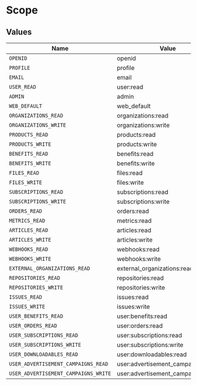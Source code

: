 # Scope


## Values

| Name                                 | Value                                |
| ------------------------------------ | ------------------------------------ |
| `OPENID`                             | openid                               |
| `PROFILE`                            | profile                              |
| `EMAIL`                              | email                                |
| `USER_READ`                          | user:read                            |
| `ADMIN`                              | admin                                |
| `WEB_DEFAULT`                        | web_default                          |
| `ORGANIZATIONS_READ`                 | organizations:read                   |
| `ORGANIZATIONS_WRITE`                | organizations:write                  |
| `PRODUCTS_READ`                      | products:read                        |
| `PRODUCTS_WRITE`                     | products:write                       |
| `BENEFITS_READ`                      | benefits:read                        |
| `BENEFITS_WRITE`                     | benefits:write                       |
| `FILES_READ`                         | files:read                           |
| `FILES_WRITE`                        | files:write                          |
| `SUBSCRIPTIONS_READ`                 | subscriptions:read                   |
| `SUBSCRIPTIONS_WRITE`                | subscriptions:write                  |
| `ORDERS_READ`                        | orders:read                          |
| `METRICS_READ`                       | metrics:read                         |
| `ARTICLES_READ`                      | articles:read                        |
| `ARTICLES_WRITE`                     | articles:write                       |
| `WEBHOOKS_READ`                      | webhooks:read                        |
| `WEBHOOKS_WRITE`                     | webhooks:write                       |
| `EXTERNAL_ORGANIZATIONS_READ`        | external_organizations:read          |
| `REPOSITORIES_READ`                  | repositories:read                    |
| `REPOSITORIES_WRITE`                 | repositories:write                   |
| `ISSUES_READ`                        | issues:read                          |
| `ISSUES_WRITE`                       | issues:write                         |
| `USER_BENEFITS_READ`                 | user:benefits:read                   |
| `USER_ORDERS_READ`                   | user:orders:read                     |
| `USER_SUBSCRIPTIONS_READ`            | user:subscriptions:read              |
| `USER_SUBSCRIPTIONS_WRITE`           | user:subscriptions:write             |
| `USER_DOWNLOADABLES_READ`            | user:downloadables:read              |
| `USER_ADVERTISEMENT_CAMPAIGNS_READ`  | user:advertisement_campaigns:read    |
| `USER_ADVERTISEMENT_CAMPAIGNS_WRITE` | user:advertisement_campaigns:write   |